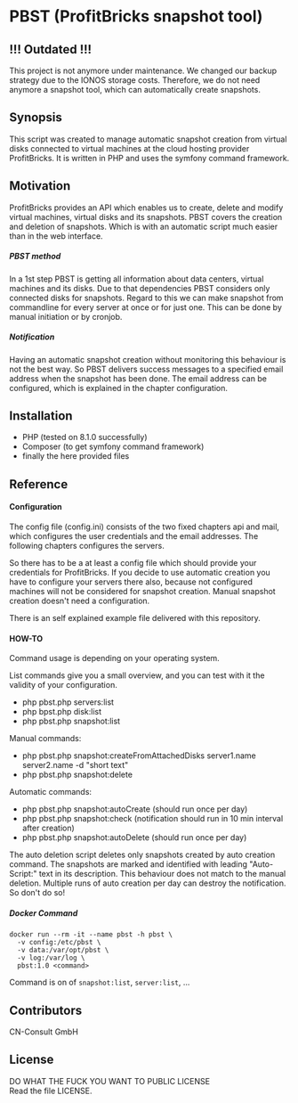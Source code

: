 PBST (ProfitBricks snapshot tool)
=================================
!!! Outdated !!!
----------------
This project is not anymore under maintenance.
We changed our backup strategy due to the IONOS storage costs. Therefore, we do not need anymore
a snapshot tool, which can automatically create snapshots.

Synopsis
--------
This script was created to manage automatic snapshot creation from virtual disks connected to
virtual machines at the cloud hosting provider ProfitBricks. It is written in PHP and uses the
symfony command framework.

Motivation
----------------
ProfitBricks provides an API which enables us to create, delete and modify virtual machines,
virtual disks and its snapshots. PBST covers the creation and deletion of snapshots. Which is
with an automatic script much easier than in the web interface.
##### PBST method
In a 1st step PBST is getting all information about data centers, virtual machines and its disks.
Due to that dependencies PBST considers only connected disks for snapshots. Regard to this
we can make snapshot from commandline for every server at once or for just one. This can be done
by manual initiation or by cronjob.
##### Notification
Having an automatic snapshot creation without monitoring this behaviour is not the best way.
So PBST delivers success messages to a specified email address when the snapshot has been done.
The email address can be configured, which is explained in the chapter configuration.

Installation
------------
- PHP (tested on 8.1.0 successfully)
- Composer (to get symfony command framework)
- finally the here provided files

Reference
---------
#### Configuration
The config file (config.ini) consists of the two fixed chapters api and mail, which configures
the user credentials and the email addresses. The following chapters configures the servers. 

So there has to be a at least a config file which should provide your credentials for ProfitBricks.
If you decide to use automatic creation you have to configure your servers there also, because
not configured machines will not be considered for snapshot creation. Manual snapshot creation
doesn't need a configuration.

There is an self explained example file delivered with this repository.

#### HOW-TO
Command usage is depending on your operating system.

List commands give you a small overview, and you can test with it the validity of your configuration.
- php pbst.php servers:list
- php bpst.php disk:list
- php pbst.php snapshot:list

Manual commands:
- php pbst.php snapshot:createFromAttachedDisks server1.name server2.name -d "short text"
- php pbst.php snapshot:delete

Automatic commands:
- php pbst.php snapshot:autoCreate     (should run once per day)
- php pbst.php snapshot:check          (notification should run in 10 min interval after creation)
- php pbst.php snapshot:autoDelete     (should run once per day)

The auto deletion script deletes only snapshots created by auto creation command. The snapshots
are marked and identified with leading "Auto-Script:" text in its description. This behaviour
does not match to the manual deletion.
Multiple runs of auto creation per day can destroy the notification. So don't do so!

##### Docker Command
```
docker run --rm -it --name pbst -h pbst \
  -v config:/etc/pbst \
  -v data:/var/opt/pbst \
  -v log:/var/log \
  pbst:1.0 <command>
```
Command is on of `snapshot:list`, `server:list`, ...

Contributors
------------
CN-Consult GmbH

License
-------
DO WHAT THE FUCK YOU WANT TO PUBLIC LICENSE  
Read the file LICENSE.

